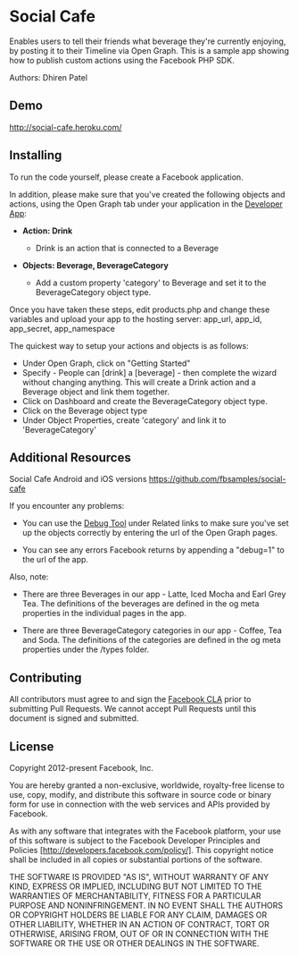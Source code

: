 # Social Cafe

Enables users to tell their friends what beverage they're currently enjoying, by posting it to their Timeline via Open Graph. This is a sample app showing how to publish custom actions using the Facebook PHP SDK.

Authors: Dhiren Patel

## Demo

http://social-cafe.heroku.com/

## Installing

To run the code yourself, please create a Facebook application.

In addition, please make sure that you've created the following objects and actions, using the Open Graph tab under your application in the [Developer App](https://developers.facebook.com/apps):

 * **Action: Drink**
    * Drink is an action that is connected to a Beverage

 * **Objects: Beverage, BeverageCategory**
   * Add a custom property 'category' to Beverage and set it to the BeverageCategory object type.

Once you have taken these steps, edit products.php and change these variables and upload your app to the hosting server: app_url, app_id, app_secret, app_namespace

The quickest way to setup your actions and objects is as follows:
   * Under Open Graph, click on "Getting Started"
   * Specify - People can [drink] a [beverage] - then complete the wizard without changing anything. This will create a Drink action and a Beverage object and link them together.
   * Click on Dashboard and create the BeverageCategory object type.
   * Click on the Beverage object type
   * Under Object Properties, create 'category' and link it to 'BeverageCategory'

## Additional Resources

Social Cafe Android and iOS versions https://github.com/fbsamples/social-cafe

If you encounter any problems:

 * You can use the [Debug Tool](http://developers.facebook.com/tools/debug) under Related links to make sure you've set up the objects correctly by entering the url of the Open Graph pages.

 * You can see any errors Facebook returns by appending a "debug=1" to the url of the app.

Also, note:

 * There are three Beverages in our app - Latte, Iced Mocha and Earl Grey Tea. The definitions of the beverages are defined in the og meta properties in the individual pages in the app.

 * There are three BeverageCategory categories in our app - Coffee, Tea and Soda. The definitions of the categories are defined in the og meta properties under the /types folder.

## Contributing

All contributors must agree to and sign the [Facebook CLA](https://developers.facebook.com/opensource/cla) prior to submitting Pull Requests. We cannot accept Pull Requests until this document is signed and submitted.

## License

Copyright 2012-present Facebook, Inc.

You are hereby granted a non-exclusive, worldwide, royalty-free license to use, copy, modify, and distribute this software in source code or binary form for use in connection with the web services and APIs provided by Facebook.

As with any software that integrates with the Facebook platform, your use of this software is subject to the Facebook Developer Principles and Policies [http://developers.facebook.com/policy/]. This copyright notice shall be included in all copies or substantial portions of the software.

THE SOFTWARE IS PROVIDED "AS IS", WITHOUT WARRANTY OF ANY KIND, EXPRESS OR IMPLIED, INCLUDING BUT NOT LIMITED TO THE WARRANTIES OF MERCHANTABILITY, FITNESS FOR A PARTICULAR PURPOSE AND NONINFRINGEMENT. IN NO EVENT SHALL THE AUTHORS OR COPYRIGHT HOLDERS BE LIABLE FOR ANY CLAIM, DAMAGES OR OTHER LIABILITY, WHETHER IN AN ACTION OF CONTRACT, TORT OR OTHERWISE, ARISING FROM, OUT OF OR IN CONNECTION WITH THE SOFTWARE OR THE USE OR OTHER DEALINGS IN THE SOFTWARE.
